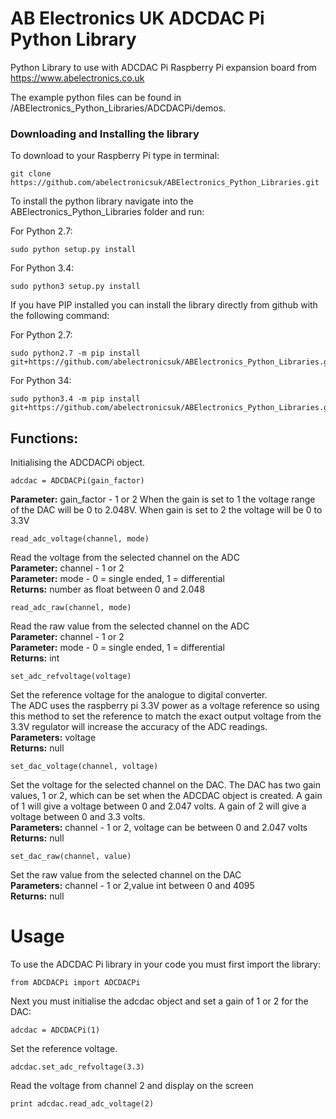 AB Electronics UK ADCDAC Pi Python Library
=====

Python Library to use with ADCDAC Pi Raspberry Pi expansion board from https://www.abelectronics.co.uk

The example python files can be found in /ABElectronics_Python_Libraries/ADCDACPi/demos.

### Downloading and Installing the library

To download to your Raspberry Pi type in terminal: 

```
git clone https://github.com/abelectronicsuk/ABElectronics_Python_Libraries.git
```

To install the python library navigate into the ABElectronics_Python_Libraries folder and run:  

For Python 2.7:
```
sudo python setup.py install
```
For Python 3.4:
```
sudo python3 setup.py install
```

If you have PIP installed you can install the library directly from github with the following command:

For Python 2.7:
```
sudo python2.7 -m pip install git+https://github.com/abelectronicsuk/ABElectronics_Python_Libraries.git
```

For Python 34:
```
sudo python3.4 -m pip install git+https://github.com/abelectronicsuk/ABElectronics_Python_Libraries.git
```


Functions:
----------

Initialising the ADCDACPi object.  
```
adcdac = ADCDACPi(gain_factor)
```
**Parameter:** gain_factor - 1 or 2
When the gain is set to 1 the voltage range of the DAC will be 0 to 2.048V.  When gain is set to 2 the voltage will be 0 to 3.3V  

```
read_adc_voltage(channel, mode) 
```
Read the voltage from the selected channel on the ADC  
**Parameter:** channel - 1 or 2  
**Parameter:** mode - 0 = single ended, 1 = differential  
**Returns:** number as float between 0 and 2.048

```
read_adc_raw(channel, mode) 
```
Read the raw value from the selected channel on the ADC  
**Parameter:** channel - 1 or 2  
**Parameter:** mode - 0 = single ended, 1 = differential  
**Returns:** int  
```
set_adc_refvoltage(voltage)
```
Set the reference voltage for the analogue to digital converter.  
The ADC uses the raspberry pi 3.3V power as a voltage reference so using this method to set the reference to match the exact output voltage from the 3.3V regulator will increase the accuracy of the ADC readings.  
**Parameters:** voltage  
**Returns:** null  

```
set_dac_voltage(channel, voltage)
```
Set the voltage for the selected channel on the DAC.  The DAC has two gain values, 1 or 2, which can be set when the ADCDAC object is created.  A gain of 1 will give a voltage between 0 and 2.047 volts.  A gain of 2 will give a voltage between 0 and 3.3 volts.  
**Parameters:** channel - 1 or 2,  voltage can be between 0 and 2.047 volts  
**Returns:** null 

```
set_dac_raw(channel, value)
```
Set the raw value from the selected channel on the DAC  
**Parameters:** channel - 1 or 2,value int between 0 and 4095  
**Returns:** null 

Usage
====

To use the ADCDAC Pi library in your code you must first import the library:
```
from ADCDACPi import ADCDACPi
```
Next you must initialise the adcdac object and set a gain of 1 or 2 for the DAC:
```
adcdac = ADCDACPi(1)
```
Set the reference voltage.
```
adcdac.set_adc_refvoltage(3.3)
```
Read the voltage from channel 2 and display on the screen
```
print adcdac.read_adc_voltage(2)
```
